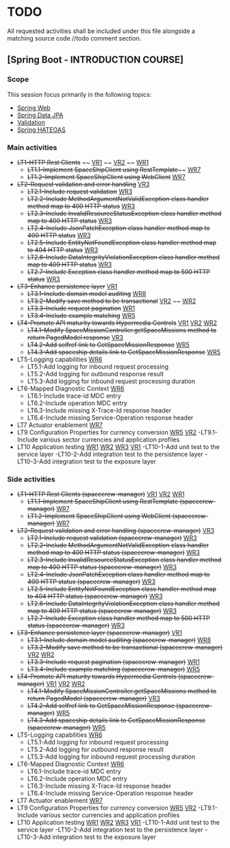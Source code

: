 # TODO

All requested activities shall be included under this file alongside a matching source code //todo comment section.

## [Spring Boot - INTRODUCTION COURSE]

### Scope

This session focus primarily in the following topics:

* [Spring Web](https://docs.spring.io/spring-boot/docs/2.4.5/reference/htmlsingle/#boot-features-developing-web-applications)
* [Spring Data JPA](https://docs.spring.io/spring-boot/docs/2.4.5/reference/htmlsingle/#boot-features-jpa-and-spring-data)
* [Validation](https://docs.spring.io/spring-boot/docs/2.4.5/reference/htmlsingle/#boot-features-validation)
* [Spring HATEOAS](https://docs.spring.io/spring-boot/docs/2.4.5/reference/htmlsingle/#boot-features-spring-hateoas)

### Main activities

- ~~LT1-HTTP Rest Clients~~
  ~~  [VR1](https://app.pluralsight.com/library/courses/spring-big-picture/table-of-contents)
  ~~  [VR2](https://app.pluralsight.com/library/courses/spring-boot-fundamentals/table-of-contents)
  ~~  [WR1](https://www.baeldung.com/spring-boot-start#web-and-the-controller)
   - ~~LT1.1-Implement SpaceShipClient using RestTemplate~~~~  [WR7](https://www.baeldung.com/spring-webclient-resttemplate)
   - ~~LT1.2-Implement SpaceShipClient using WebClient~~  [WR7](https://www.baeldung.com/spring-webclient-resttemplate)
- ~~LT2-Request validation and error handling~~  [VR3](https://app.pluralsight.com/player?course=spring-rest&author=peter-vanrijn&name=f22098f6-6f8a-4d98-a7f4-be46cdb4ecb0&clip=0&mode=live)
   - ~~LT2.1-Include request validation~~  [WR3](https://www.baeldung.com/exception-handling-for-rest-with-spring)
   - ~~LT2.2-Include MethodArgumentNotValidException class handler method map to 400 HTTP status~~  [WR3](https://www.baeldung.com/exception-handling-for-rest-with-spring)
   - ~~LT2.3-Include InvalidResourceStatusException class handler method map to 400 HTTP status~~  [WR3](https://www.baeldung.com/exception-handling-for-rest-with-spring)
   - ~~LT2.4-Include JsonPatchException class handler method map to 400 HTTP status~~  [WR3](https://www.baeldung.com/exception-handling-for-rest-with-spring)
   - ~~LT2.5-Include EntityNotFoundException class handler method map to 404 HTTP status~~  [WR3](https://www.baeldung.com/exception-handling-for-rest-with-spring)
   - ~~LT2.6-Include DataIntegrityViolationException class handler method map to 409 HTTP status~~  [WR3](https://www.baeldung.com/exception-handling-for-rest-with-spring)
   - ~~LT2.7-Include Exception class handler method map to 500 HTTP status~~  [WR3](https://www.baeldung.com/exception-handling-for-rest-with-spring)
- ~~LT3-Enhance persistence layer~~  [VR1](https://app.pluralsight.com/library/courses/spring-data-jpa-getting-started/table-of-contents)
   - ~~LT3.1-Include domain model auditing~~  [WR8](https://www.baeldung.com/database-auditing-jpa#spring)
   - ~~LT3.2-Modify save method to be transactional~~  [VR2](https://app.pluralsight.com/library/courses/data-transactions-spring/table-of-contents)
     ~~  [WR2](https://www.baeldung.com/transaction-configuration-with-jpa-and-spring)
   - ~~LT3.3-Include request pagination~~  [WR1](https://www.baeldung.com/spring-data-jpa-pagination-sorting)
   - ~~LT3.4-Include example matching~~  [WR5](https://www.baeldung.com/spring-data-query-by-example)
- ~~LT4-Promote API maturity towards Hypermedia Controls~~
  [VR1](https://app.pluralsight.com/library/courses/spring-big-picture/table-of-contents)
  [VR2](https://app.pluralsight.com/library/courses/spring-boot-fundamentals/table-of-contents)
  [WR2](https://spring.io/guides/gs/rest-service/)
   - ~~LT4.1-Modify SpaceMissionController.getSpaceMissions method to return PagedModel response~~  [VR3](https://app.pluralsight.com/player?course=spring-rest&author=peter-vanrijn&name=6fbffaa5-c1eb-4961-81b8-f34ef28cf5f6&clip=0&mode=live)
   - ~~LT4.2-Add selfref link to GetSpaceMissionResponse~~  [WR5](https://www.baeldung.com/spring-hateoas-tutorial)
   - ~~LT4.3-Add spaceship details link to GetSpaceMissionResponse~~  [WR5](https://www.baeldung.com/spring-hateoas-tutorial)
- LT5-Logging capabilities [WR6](https://www.baeldung.com/mdc-in-log4j-2-logback#mdc-in-slf4jlogback)
   - LT5.1-Add logging for inbound request processing
   - LT5.2-Add logging for outbound response result
   - LT5.3-Add logging for inbound request processing duration
- LT6-Mapped Diagnostic Context [WR6](https://www.baeldung.com/mdc-in-log4j-2-logback#mdc-in-slf4jlogback)
   - LT6.1-Include trace-id MDC entry
   - LT6.2-Include operation MDC entry
   - LT6.3-Include missing X-Trace-Id response header
   - LT6.4-Include missing Service-Operation response header
- LT7 Actuator enablement [WR7](https://www.baeldung.com/spring-boot-actuators)
- LT9 Configuration Properties for currency conversion [WR5](https://www.baeldung.com/configuration-properties-in-spring-boot) [VR2](https://app.pluralsight.com/player?course=spring-boot-efficient-development-configuration-deployment&author=dustin-schultz&name=spring-boot-efficient-development-configuration-deployment-m3&clip=0&mode=live)
  -LT9.1-Include various sector currencies and application profiles
- LT10 Application testing [WR1](https://www.baeldung.com/spring-boot-testing) [WR2](https://docs.spring.io/spring-boot/docs/current/reference/html/boot-features-testing.html) [WR3](https://www.tutorialspoint.com/spring_boot/spring_boot_unit_test_cases.htm) [VR1](https://app.pluralsight.com/player?course=tdd-spring-junit5&author=steven-haines&name=d8650a91-07c1-4b80-acbb-ee6c5cdf066d&clip=0&mode=live)
  -LT10-1-Add unit test to the service layer
  -LT10-2-Add integration test to the persistence layer
  -LT10-3-Add integration test to the exposure layer

### Side activities

- ~~LT1-HTTP Rest Clients (spacecrew-manager)~~
  [VR1](https://app.pluralsight.com/library/courses/spring-big-picture/table-of-contents)
  [VR2](https://app.pluralsight.com/library/courses/spring-boot-fundamentals/table-of-contents)
  [WR1](https://www.baeldung.com/spring-boot-start#web-and-the-controller)
   - ~~LT1.1-Implement SpaceShipClient using RestTemplate (spacecrew-manager)~~  [WR7](https://www.baeldung.com/spring-webclient-resttemplate)
   - ~~LT1.2-Implement SpaceShipClient using WebClient (spacecrew-manager)~~  [WR7](https://www.baeldung.com/spring-webclient-resttemplate)
- ~~LT2-Request validation and error handling (spacecrew-manager)~~  [VR3](https://app.pluralsight.com/player?course=spring-rest&author=peter-vanrijn&name=f22098f6-6f8a-4d98-a7f4-be46cdb4ecb0&clip=0&mode=live)
   - ~~LT2.1-Include request validation (spacecrew-manager)~~  [WR3](https://www.baeldung.com/exception-handling-for-rest-with-spring)
   - ~~LT2.2-Include MethodArgumentNotValidException class handler method map to 400 HTTP status (spacecrew-manager)~~  [WR3](https://www.baeldung.com/exception-handling-for-rest-with-spring)
   - ~~LT2.3-Include InvalidResourceStatusException class handler method map to 400 HTTP status (spacecrew-manager)~~  [WR3](https://www.baeldung.com/exception-handling-for-rest-with-spring)
   - ~~LT2.4-Include JsonPatchException class handler method map to 400 HTTP status (spacecrew-manager)~~  [WR3](https://www.baeldung.com/exception-handling-for-rest-with-spring)
   - ~~LT2.5-Include EntityNotFoundException class handler method map to 404 HTTP status (spacecrew-manager)~~  [WR3](https://www.baeldung.com/exception-handling-for-rest-with-spring)
   - ~~LT2.6-Include DataIntegrityViolationException class handler method map to 409 HTTP status (spacecrew-manager)~~  [WR3](https://www.baeldung.com/exception-handling-for-rest-with-spring)
   - ~~LT2.7-Include Exception class handler method map to 500 HTTP status (spacecrew-manager)~~  [WR3](https://www.baeldung.com/exception-handling-for-rest-with-spring)
- ~~LT3-Enhance persistence layer (spacecrew-manager)~~  [VR1](https://app.pluralsight.com/library/courses/spring-data-jpa-getting-started/table-of-contents)
   - ~~LT3.1-Include domain model auditing (spacecrew-manager)~~  [WR8](https://www.baeldung.com/database-auditing-jpa#spring)
   - ~~LT3.2-Modify save method to be transactional (spacecrew-manager)~~  [VR2](https://app.pluralsight.com/library/courses/data-transactions-spring/table-of-contents)
     [WR2](https://www.baeldung.com/transaction-configuration-with-jpa-and-spring)
   - ~~LT3.3-Include request pagination (spacecrew-manager)~~  [WR1](https://www.baeldung.com/spring-data-jpa-pagination-sorting)
   - ~~LT3.4-Include example matching (spacecrew-manager)~~  [WR5](https://www.baeldung.com/spring-data-query-by-example)
- ~~LT4-Promote API maturity towards Hypermedia Controls (spacecrew-manager)~~ [VR1](https://app.pluralsight.com/library/courses/spring-big-picture/table-of-contents)
  [VR2](https://app.pluralsight.com/library/courses/spring-boot-fundamentals/table-of-contents)
  [WR2](https://spring.io/guides/gs/rest-service/)
   - ~~LT4.1-Modify SpaceMissionController.getSpaceMissions method to return PagedModel<GetSpaceMissionResponse> (spacecrew-manager)~~  [VR3](https://app.pluralsight.com/player?course=spring-rest&author=peter-vanrijn&name=6fbffaa5-c1eb-4961-81b8-f34ef28cf5f6&clip=0&mode=live)
   - ~~LT4.2-Add selfref link to GetSpaceMissionResponse (spacecrew-manager)~~  [WR5](https://www.baeldung.com/spring-hateoas-tutorial)
   - ~~LT4.3-Add spaceship details link to GetSpaceMissionResponse (spacecrew-manager)~~  [WR5](https://www.baeldung.com/spring-hateoas-tutorial)
- LT5-Logging capabilities [WR6](https://www.baeldung.com/mdc-in-log4j-2-logback#mdc-in-slf4jlogback)
  - LT5.1-Add logging for inbound request processing
  - LT5.2-Add logging for outbound response result
  - LT5.3-Add logging for inbound request processing duration
- LT6-Mapped Diagnostic Context [WR6](https://www.baeldung.com/mdc-in-log4j-2-logback#mdc-in-slf4jlogback)
  - LT6.1-Include trace-id MDC entry
  - LT6.2-Include operation MDC entry
  - LT6.3-Include missing X-Trace-Id response header
  - LT6.4-Include missing Service-Operation response header
- LT7 Actuator enablement [WR7](https://www.baeldung.com/spring-boot-actuators)
- LT9 Configuration Properties for currency conversion [WR5](https://www.baeldung.com/configuration-properties-in-spring-boot) [VR2](https://app.pluralsight.com/player?course=spring-boot-efficient-development-configuration-deployment&author=dustin-schultz&name=spring-boot-efficient-development-configuration-deployment-m3&clip=0&mode=live)
  -LT9.1-Include various sector currencies and application profiles
- LT10 Application testing [WR1](https://www.baeldung.com/spring-boot-testing) [WR2](https://docs.spring.io/spring-boot/docs/current/reference/html/boot-features-testing.html) [WR3](https://www.tutorialspoint.com/spring_boot/spring_boot_unit_test_cases.htm) [VR1](https://app.pluralsight.com/player?course=tdd-spring-junit5&author=steven-haines&name=d8650a91-07c1-4b80-acbb-ee6c5cdf066d&clip=0&mode=live)
  -LT10-1-Add unit test to the service layer
  -LT10-2-Add integration test to the persistence layer
  -LT10-3-Add integration test to the exposure layer
  